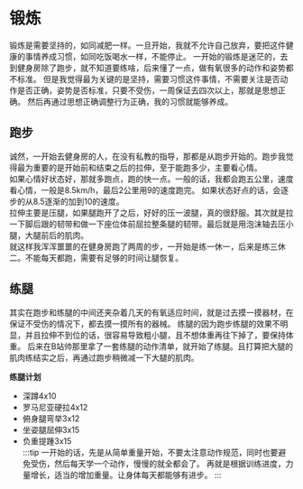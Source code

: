 # 锻炼
锻炼是需要坚持的，如同减肥一样。一旦开始，我就不允许自己放弃，要把这件健康的事情养成习惯，如同吃饭喝水一样，不能停止。
一开始的锻炼是迷茫的，去到健身房除了跑步，就不知道要练啥，后来懂了一点，做有氧很多的动作和姿势都不标准。
但是我觉得最为关键的是坚持，需要习惯这件事情，不需要关注是否动作是否正确，姿势是否标准，只要不受伤，一周保证去四次以上，那就是思想正确。
然后再通过思想正确调整行为正确，我的习惯就能够养成。

## 跑步
诚然，一开始去健身房的人，在没有私教的指导，那都是从跑步开始的。跑步我觉得最为重要的是开始前和结束之后的拉伸，至于能跑多少，主要看心情。  
如果心情好状态好，那就多跑点，跑的快一点。一般的话，我都会跑五公里，速度看心情，一般是8.5km/h，最后2公里用9的速度跑完。
如果状态好点的话，会逐步的从8.5逐渐的加到10的速度。  
拉伸主要是压腿，如果腿跑开了之后，好好的压一波腿，真的很舒服。其次就是拉一下脚后跟的韧带和做一下座位体前屈拉整条腿的韧带。最后就是用泡沫轴去压小腿，大腿前后的肌肉。  
就这样我浑浑噩噩的在健身房跑了两周的步，一开始是练一休一，后来是练三休二。不能每天都跑，需要有足够的时间让腿恢复。


## 练腿
其实在跑步和练腿的中间还夹杂着几天的有氧适应时间，就是过去摸一摸器材，在保证不受伤的情况下，都去摸一摸所有的器械。
练腿的因为跑步练腿的效果不明显，并且拉伸不到位的话，很容易导致粗小腿，且不想体重再往下掉了，要保持体重。
后来在B站帅那里拿了一套练腿的动作清单，就开始了练腿。且打算把大腿的肌肉练结实之后，再通过跑步稍微减一下大腿的肌肉。  

**练腿计划** 
- 深蹲4x10
- 罗马尼亚硬拉4x12
- 俯身腿弯举3x12
- 坐姿腿屈伸3x15
- 负重提踵3x15  
:::tip
一开始的话，先是从简单重量开始，不要太注意动作规范，同时也要避免受伤，然后每天学一个动作，慢慢的就全都会了。
再就是根据训练进度，力量增长，适当的增加重量。让身体每天都能够有进步。
:::



